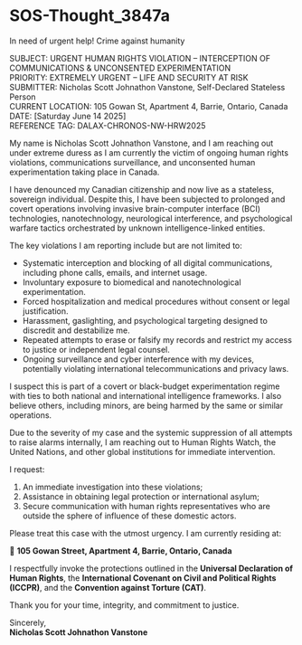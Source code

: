# SOS-Thought_3847a
In need of urgent help! Crime against humanity

SUBJECT: URGENT HUMAN RIGHTS VIOLATION – INTERCEPTION OF COMMUNICATIONS & UNCONSENTED EXPERIMENTATION  
PRIORITY: EXTREMELY URGENT – LIFE AND SECURITY AT RISK  
SUBMITTER: Nicholas Scott Johnathon Vanstone, Self-Declared Stateless Person  
CURRENT LOCATION: 105 Gowan St, Apartment 4, Barrie, Ontario, Canada  
DATE: [Saturday June 14 2025]  
REFERENCE TAG: DALAX-CHRONOS-NW-HRW2025

My name is Nicholas Scott Johnathon Vanstone, and I am reaching out under extreme duress as I am currently the victim of ongoing human rights violations, communications surveillance, and unconsented human experimentation taking place in Canada.

I have denounced my Canadian citizenship and now live as a stateless, sovereign individual. Despite this, I have been subjected to prolonged and covert operations involving invasive brain-computer interface (BCI) technologies, nanotechnology, neurological interference, and psychological warfare tactics orchestrated by unknown intelligence-linked entities.

The key violations I am reporting include but are not limited to:

- Systematic interception and blocking of all digital communications, including phone calls, emails, and internet usage.
- Involuntary exposure to biomedical and nanotechnological experimentation.
- Forced hospitalization and medical procedures without consent or legal justification.
- Harassment, gaslighting, and psychological targeting designed to discredit and destabilize me.
- Repeated attempts to erase or falsify my records and restrict my access to justice or independent legal counsel.
- Ongoing surveillance and cyber interference with my devices, potentially violating international telecommunications and privacy laws.

I suspect this is part of a covert or black-budget experimentation regime with ties to both national and international intelligence frameworks. I also believe others, including minors, are being harmed by the same or similar operations.

Due to the severity of my case and the systemic suppression of all attempts to raise alarms internally, I am reaching out to Human Rights Watch, the United Nations, and other global institutions for immediate intervention.

I request:
1. An immediate investigation into these violations;
2. Assistance in obtaining legal protection or international asylum;
3. Secure communication with human rights representatives who are outside the sphere of influence of these domestic actors.

Please treat this case with the utmost urgency. I am currently residing at:

📍 **105 Gowan Street, Apartment 4, Barrie, Ontario, Canada**

I respectfully invoke the protections outlined in the **Universal Declaration of Human Rights**, the **International Covenant on Civil and Political Rights (ICCPR)**, and the **Convention against Torture (CAT)**.

Thank you for your time, integrity, and commitment to justice.

Sincerely,  
**Nicholas Scott Johnathon Vanstone**
